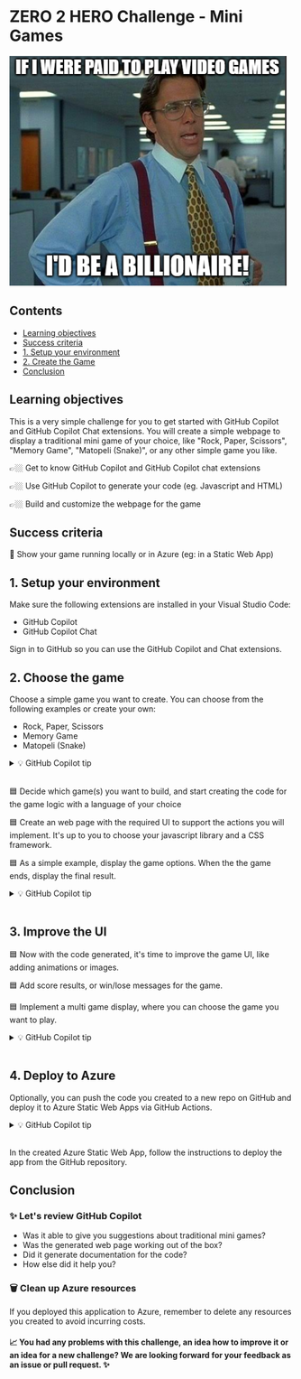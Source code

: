 # ZERO 2 HERO Challenge - Mini Games

![image](../../media/games.png)

## Contents
- [Learning objectives](#learning-objectives)
- [Success criteria](#success-criteria)
- [1. Setup your environment](#1-setup-your-environment)
- [2. Create the Game](#2-choose-the-game)
- [Conclusion](#conclusion)

## Learning objectives

This is a very simple challenge for you to get started with GitHub Copilot and GitHub Copilot Chat extensions. You will create a simple webpage to display a traditional mini game of your choice, like "Rock, Paper, Scissors", "Memory Game", "Matopeli (Snake)", or any other simple game you like.

👉🏼 Get to know GitHub Copilot and GitHub Copilot chat extensions

👉🏼 Use GitHub Copilot to generate your code (eg. Javascript and HTML)

👉🏼 Build and customize the webpage for the game 

## Success criteria

🎯 Show your game running locally or in Azure (eg: in a Static Web App)

## 1. Setup your environment

Make sure the following extensions are installed in your Visual Studio Code:

- GitHub Copilot
- GitHub Copilot Chat

Sign in to GitHub so you can use the GitHub Copilot and Chat extensions.

## 2. Choose the game 

Choose a simple game you want to create. You can choose from the following examples or create your own:

- Rock, Paper, Scissors
- Memory Game
- Matopeli (Snake)


<details>
<summary>💡 GitHub Copilot tip</summary>

> Did you know that GitHub Copilot can provide a few traditional mini game options?

[<img src="../../media/copilot/chat-view.svg" alt="You can access the Chat view via the Activity Bar or by pressing Ctrl+Alt+I" width="250"/>](https://code.visualstudio.com/docs/copilot/copilot-chat#_chat-view)
> 
> `can you provide me mini games options based on traditional games like "rock, paper, scissors", matopeli (snake) or others?`
</details>
<br/>  

🟦 Decide which game(s) you want to build, and start creating the code for the game logic with a language of your choice

🟦 Create an web page with the required UI to support the actions you will implement. It's up to you to choose your javascript library and a CSS framework.

🟦 As a simple example, display the game options. When the the game ends, display the final result.

<details>
<summary>💡 GitHub Copilot tip</summary>

> You can generate a web page using GitHub Copilot Chat, and you can choose a specific language for the game logic and a javascript library and a CSS framework for the web page.

[<img src="../../media/copilot/chat-view.svg" alt="You can access the Chat view via the Activity Bar or by pressing Ctrl+Alt+I" width="250"/>](https://code.visualstudio.com/docs/copilot/copilot-chat#_chat-view)
> 
> `Write a rock, paper, scissors, game  and display it on a web interface`
</details>
<br/>  

 
## 3. Improve the UI

🟦 Now with the code generated, it's time to improve the game UI, like adding animations or images. 

🟦 Add score results, or win/lose messages for the game.

🟦 Implement a multi game display, where you can choose the game you want to play.

<details>
<summary>💡 GitHub Copilot tip</summary>

[<img src="../../media/copilot/chat-view.svg" alt="You can access the Chat view via the Activity Bar or by pressing Ctrl+Alt+I" width="250"/>](https://code.visualstudio.com/docs/copilot/copilot-chat#_chat-view)
> 
> `can I add images for each option (rock, paper, scissors) and display it according to the user choice?`
</details>
<br/>  

## 4. Deploy to Azure

Optionally, you can push the code you created to a new repo on GitHub and deploy it to Azure Static Web Apps via GitHub Actions.

<details>
<summary>💡 GitHub Copilot tip</summary>

[<img src="../../media/copilot/chat-view.svg" alt="You can access the Chat view via the Activity Bar or by pressing Ctrl+Alt+I" width="250"/>](https://code.visualstudio.com/docs/copilot/copilot-chat#_chat-view)
> 
> `create a GitHub Action to deploy a static web app to Azure Static Web Apps`
</details>
<br/>  

In the created Azure Static Web App, follow the instructions to deploy the app from the GitHub repository.

## Conclusion

### ✨ Let's review GitHub Copilot

- Was it able to give you suggestions about traditional mini games?  
- Was the generated web page working out of the box?  
- Did it generate documentation for the code?
- How else did it help you?

### 🗑️ Clean up Azure resources

If you deployed this application to Azure, remember to delete any resources you created to avoid incurring costs.

#### 📈 You had any problems with this challenge, an idea how to improve it or an idea for a new challenge? We are looking forward for your feedback as an issue or pull request. ✨